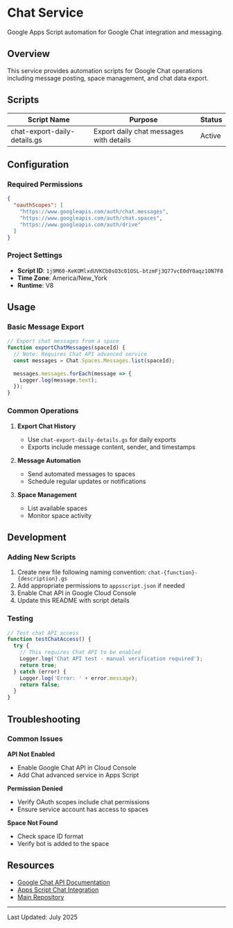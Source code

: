 # Chat Service

Google Apps Script automation for Google Chat integration and messaging.

## Overview

This service provides automation scripts for Google Chat operations including message posting, space management, and chat data export.

## Scripts

| Script Name | Purpose | Status |
|-------------|---------|--------|
| chat-export-daily-details.gs | Export daily chat messages with details | Active |

## Configuration

### Required Permissions

```json
{
  "oauthScopes": [
    "https://www.googleapis.com/auth/chat.messages",
    "https://www.googleapis.com/auth/chat.spaces",
    "https://www.googleapis.com/auth/drive"
  ]
}
```

### Project Settings

- **Script ID**: `1j9M60-KeKOMlxdUVKCb0sO3c01OSL-btzmFj3Q77vcE0dY0aqz1ON7F8`
- **Time Zone**: America/New_York
- **Runtime**: V8

## Usage

### Basic Message Export

```javascript
// Export chat messages from a space
function exportChatMessages(spaceId) {
  // Note: Requires Chat API advanced service
  const messages = Chat.Spaces.Messages.list(spaceId);
  
  messages.messages.forEach(message => {
    Logger.log(message.text);
  });
}
```

### Common Operations

1. **Export Chat History**
   - Use `chat-export-daily-details.gs` for daily exports
   - Exports include message content, sender, and timestamps

2. **Message Automation**
   - Send automated messages to spaces
   - Schedule regular updates or notifications

3. **Space Management**
   - List available spaces
   - Monitor space activity

## Development

### Adding New Scripts

1. Create new file following naming convention: `chat-{function}-{description}.gs`
2. Add appropriate permissions to `appsscript.json` if needed
3. Enable Chat API in Google Cloud Console
4. Update this README with script details

### Testing

```javascript
// Test chat API access
function testChatAccess() {
  try {
    // This requires Chat API to be enabled
    Logger.log('Chat API test - manual verification required');
    return true;
  } catch (error) {
    Logger.log('Error: ' + error.message);
    return false;
  }
}
```

## Troubleshooting

### Common Issues

**API Not Enabled**
- Enable Google Chat API in Cloud Console
- Add Chat advanced service in Apps Script

**Permission Denied**
- Verify OAuth scopes include chat permissions
- Ensure service account has access to spaces

**Space Not Found**
- Check space ID format
- Verify bot is added to the space

## Resources

- [Google Chat API Documentation](https://developers.google.com/chat)
- [Apps Script Chat Integration](https://developers.google.com/apps-script/guides/chat)
- [Main Repository](https://github.com/klappe-pm/Another-Google-Automation-Repo)

---

Last Updated: July 2025